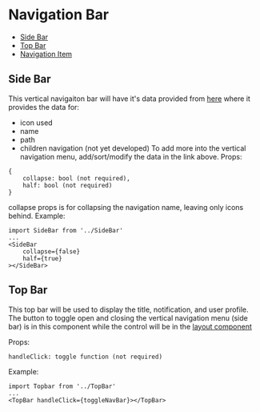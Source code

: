 # Navigation Bar

- [Side Bar](#side-bar)
- [Top Bar](#top-bar)
- [Navigation Item](./navigation_item/)

## Side Bar

This vertical navigaiton bar will have it's data provided from [here](../../router/List.js) where it provides the data for:

- icon used
- name
- path
- children navigation (not yet developed)
  To add more into the vertical navigation menu, add/sort/modify the data in the link above.
  Props:

```
{
    collapse: bool (not required),
    half: bool (not required)
}
```

collapse props is for collapsing the navigation name, leaving only icons behind.
Example:

```
import SideBar from '../SideBar'
...
<SideBar
    collapse={false}
    half={true}
></SideBar>
```

## Top Bar

This top bar will be used to display the title, notification, and user profile. The button to toggle open and closing the vertical navigation menu (side bar) is in this component while the control will be in the [layout component](../../layout/)

Props:

```
handleClick: toggle function (not required)
```

Example:

```
import Topbar from '../TopBar'
...
<TopBar handleClick={toggleNavBar}></TopBar>
```
